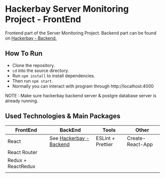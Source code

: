 # Hackerbay Server Monitoring Project - FrontEnd
Frontend part of the Server Monitoring Project. Backend part can be found on [Hackerbay - Backend.](https://github.com/SandunWebDev/hackerbay/)

## How To Run
 - Clone the repository.
 - `cd` into the source directory.
 - Run `npm install` to install dependencies.
 - Then run `npm start`.
 - Normally you can interact with program through http://localhost:4000
		
NOTE : Make sure hackerbay backend server & postgre database server is already running.

## Used Technologies & Main Packages
|FrontEnd|BackEnd|Tools|Other| 
|--|--|--|--|
| React  | See [Hackerbay - Backend](https://github.com/SandunWebDev/hackerbay/) |ESLint + Prettier  | Create-React-App |
| React Router |  |  ||
| Redux + ReactRedux |   |  |
|  |  |  ||